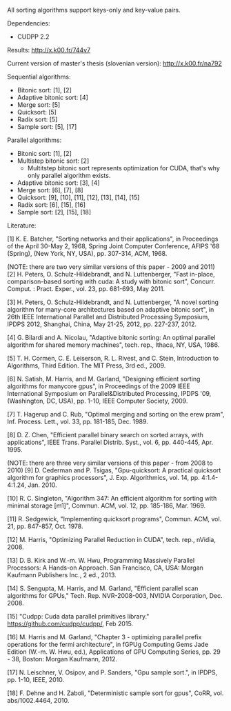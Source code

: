 All sorting algorithms support keys-only and key-value pairs.

Dependencies:
- CUDPP 2.2


Results: http://x.k00.fr/744v7

Current version of master's thesis (slovenian version): http://x.k00.fr/na792


Sequential algorithms:
- Bitonic sort: [1], [2]
- Adaptive bitonic sort: [4]
- Merge sort: [5]
- Quicksort: [5]
- Radix sort: [5]
- Sample sort: [5], [17]

Parallel algorithms:
- Bitonic sort: [1], [2]
- Multistep bitonic sort: [2]
  * Multitstep bitonic sort represents optimization for CUDA, that's why only parallel algorithm exists.
- Adaptive bitonic sort: [3], [4]
- Merge sort: [6], [7], [8]
- Quicksort: [9], [10], [11], [12], [13], [14], [15]
- Radix sort: [6], [15], [16]
- Sample sort: [2], [15], [18]


Literature:

[1] K. E. Batcher, "Sorting networks and their applications",
    in Proceedings of the April 30-May 2, 1968, Spring Joint Computer Conference,
    AFIPS '68 (Spring), (New York, NY, USA), pp. 307-314, ACM, 1968.

(NOTE: there are two very similar versions of this paper - 2009 and 2011)
[2] H. Peters, O. Schulz-Hildebrandt, and N. Luttenberger,
    "Fast in-place, comparison-based sorting with cuda: A study with bitonic sort",
    Concurr. Comput. : Pract. Exper., vol. 23, pp. 681-693, May 2011.

[3] H. Peters, O. Schulz-Hildebrandt, and N. Luttenberger,
    "A novel sorting algorithm for many-core architectures based on adaptive bitonic sort",
    in 26th IEEE International Parallel and Distributed Processing Symposium,
    IPDPS 2012, Shanghai, China, May 21-25, 2012, pp. 227-237, 2012.

[4] G. Bilardi and A. Nicolau, "Adaptive bitonic sorting: An optimal parallel
    algorithm for shared memory machines", tech. rep., Ithaca, NY, USA, 1986.

[5] T. H. Cormen, C. E. Leiserson, R. L. Rivest, and C. Stein, Introduction
    to Algorithms, Third Edition. The MIT Press, 3rd ed., 2009.

[6] N. Satish, M. Harris, and M. Garland, "Designing efficient sorting algorithms
    for manycore gpus", in Proceedings of the 2009 IEEE International
    Symposium on Parallel&Distributed Processing, IPDPS '09,
    (Washington, DC, USA), pp. 1-10, IEEE Computer Society, 2009.

[7] T. Hagerup and C. Rub, "Optimal merging and sorting on the erew pram",
    Inf. Process. Lett., vol. 33, pp. 181-185, Dec. 1989.

[8] D. Z. Chen, "Efficient parallel binary search on sorted arrays, with applications",
    IEEE Trans. Parallel Distrib. Syst., vol. 6, pp. 440-445, Apr. 1995.

(NOTE: there are three very similar versions of this paper - from 2008 to 2010)
[9] D. Cederman and P. Tsigas, "Gpu-quicksort: A practical quicksort algorithm
    for graphics processors", J. Exp. Algorithmics, vol. 14, pp. 4:1.4-4:1.24, Jan. 2010.

[10] R. C. Singleton, "Algorithm 347: An efficient algorithm for sorting with minimal storage [m1]",
     Commun. ACM, vol. 12, pp. 185-186, Mar. 1969.

[11] R. Sedgewick, "Implementing quicksort programs",
     Commun. ACM, vol. 21, pp. 847-857, Oct. 1978.

[12] M. Harris, "Optimizing Parallel Reduction in CUDA", tech. rep., nVidia, 2008.

[13] D. B. Kirk and W.-m. W. Hwu, Programming Massively Parallel Processors: A Hands-on Approach.
     San Francisco, CA, USA: Morgan Kaufmann Publishers Inc., 2 ed., 2013.

[14] S. Sengupta, M. Harris, and M. Garland, "Efficient parallel scan algorithms for GPUs,"
     Tech. Rep. NVR-2008-003, NVIDIA Corporation, Dec. 2008.

[15] "Cudpp: Cuda data parallel primitives library."
     https://github.com/cudpp/cudpp/, Feb 2015.

[16] M. Harris and M. Garland, "Chapter 3 - optimizing parallel prefix operations
     for the fermi architecture", in fGPUg Computing Gems Jade Edition (W.-m. W. Hwu, ed.),
	 Applications of GPU Computing Series, pp. 29 - 38, Boston: Morgan Kaufmann, 2012.

[17] N. Leischner, V. Osipov, and P. Sanders, "Gpu sample sort.",
     in IPDPS, pp. 1-10, IEEE, 2010.

[18] F. Dehne and H. Zaboli, "Deterministic sample sort for gpus",
     CoRR, vol. abs/1002.4464, 2010.
